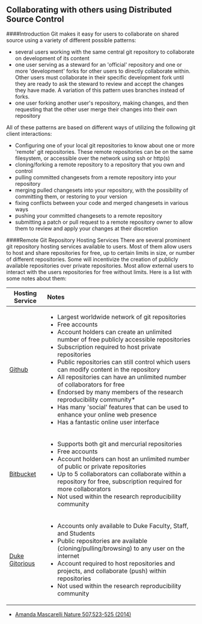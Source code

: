 Collaborating with others using Distributed Source Control
-

####Introduction
Git makes it easy for users to collaborate on shared source using a variety of different possible patterns:

+ several users working with the same central git repository to collaborate on development of its content
+ one user serving as a steward for an 'official' repository and one or more 'development' forks for other users to directly
collaborate within.  Other users must collaborate in their specific development fork until they are ready to ask the steward to
review and accept the changes they have made.  A variation of this pattern uses branches instead of forks.
+ one user forking another user's repository, making changes, and then requesting that the other user merge their changes
into their own repository

All of these patterns are based on different ways of utilizing the following git client interactions:

+ Configuring one of your local git repositories to know about one or more 'remote' git repositories.
These remote repositories can be on the same filesystem, or accessible over the network using ssh or http(s)
+ cloning/forking a remote repository to a repository that you own and control
+ pulling committed changesets from a remote repository into your repository
+ merging pulled changesets into your repository, with the possibility of committing them, or restoring to your version
+ fixing conflicts between your code and merged changesets in various ways
+ pushing your committed changesets to a remote repository
+ submitting a patch or pull request to a remote repository owner to allow them to review and apply your changes at their discretion

####Remote Git Repository Hosting Services
There are several prominent git repository hosting services available to users.  Most of them allow users to host and share repositories
for free, up to certain limits in size, or number of different repositories.  Some will incentivize the creation of publicly available repositories
over private repositories. Most allow external users to interact with the users repositories
for free without limits.  Here is a list with some notes about them:

| Hosting Service        | Notes           |
| ------------- |:-------------|
| [Github](http://github.com) |  <ul><li>Largest worldwide network of git repositories</li><li>Free accounts</li><li>Account holders can create an unlimited number of free publicly accessible repositories</li><li>Subscription required to host private repositories</li><li>Public repositories can still control which users can modify content in the repository</li><li>All repositories can have an unlimited number of collaborators for free</li><li>Endorsed by many members of the research reproducibility community*</li><li>Has many 'social' features that can be used to enhance your online web presence</li><li>Has a fantastic online user interface</li></ul> |
| [Bitbucket](https://bitbucket.org) | <ul><li>Supports both git and mercurial repositories</li><li>Free accounts</li><li>Account holders can host an unlimited number of public or private repositories</li><li>Up to 5 collaborators can collaborate within a repository for free, subscription required for more collaborators</li><li>Not used within the research reproducibility community</li></ul> |
| [Duke Gitorious](https://gitorious.oit.duke.edu) |  <ul><li>Accounts only available to Duke Faculty, Staff, and Students</li><li>Public repositories are available (cloning/pulling/browsing) to any user on the internet</li><li>Account required to host repositories and projects, and collaborate (push) within repositories</li><li>Not used within the research reproducibility community</li></ul> |

* [Amanda Mascarelli Nature 507,523-525 (2014)](http://www.nature.com/naturejobs/science/articles/10.1038/nj7493-523a)
